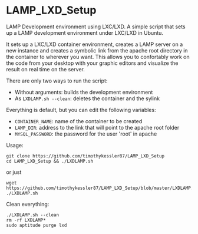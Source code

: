 # LAMP_LXD_Setup
LAMP Development environment using LXC/LXD.
A simple script that sets up a LAMP development environment under LXC/LXD in Ubuntu.

It sets up a LXC/LXD container environment, creates a LAMP server on a new instance and 
creates a symbolic link from the apache root directory in the container to wherever you want.
This allows you to confortably work on the code from your desktop with your graphic editors 
and visualize the result on real time on the server.

There are only two ways to run the script:
- Without arguments: builds the development environment
- As `LXDLAMP.sh --clean`: deletes the container and the sylink

Everything is default, but you can edit the following variables:
- `CONTAINER_NAME`: name of the container to be created
- `LAMP_DIR`: address to the link that will point to the apache root folder
- `MYSQL_PASSWORD`: the password for the user 'root' in apache

Usage:
```
git clone https://github.com/timothykessler87/LAMP_LXD_Setup
cd LAMP_LXD_Setup && ./LXDLAMP.sh
```
or just
```
wget https://github.com/timothykessler87/LAMP_LXD_Setup/blob/master/LXDLAMP.sh
./LXDLAMP.sh
```

Clean everything:
```
./LXDLAMP.sh --clean
rm -rf LXDLAMP*
sudo aptitude purge lxd
```

